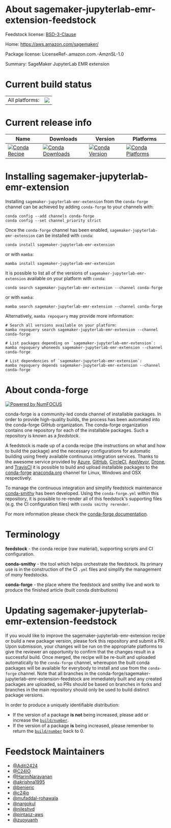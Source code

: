 About sagemaker-jupyterlab-emr-extension-feedstock
==================================================

Feedstock license: [BSD-3-Clause](https://github.com/conda-forge/sagemaker-jupyterlab-emr-extension-feedstock/blob/main/LICENSE.txt)

Home: https://aws.amazon.com/sagemaker/

Package license: LicenseRef-.amazon.com.-AmznSL-1.0

Summary: SageMaker JupyterLab EMR extension

Current build status
====================


<table><tr><td>All platforms:</td>
    <td>
      <a href="https://dev.azure.com/conda-forge/feedstock-builds/_build/latest?definitionId=20571&branchName=main">
        <img src="https://dev.azure.com/conda-forge/feedstock-builds/_apis/build/status/sagemaker-jupyterlab-emr-extension-feedstock?branchName=main">
      </a>
    </td>
  </tr>
</table>

Current release info
====================

| Name | Downloads | Version | Platforms |
| --- | --- | --- | --- |
| [![Conda Recipe](https://img.shields.io/badge/recipe-sagemaker--jupyterlab--emr--extension-green.svg)](https://anaconda.org/conda-forge/sagemaker-jupyterlab-emr-extension) | [![Conda Downloads](https://img.shields.io/conda/dn/conda-forge/sagemaker-jupyterlab-emr-extension.svg)](https://anaconda.org/conda-forge/sagemaker-jupyterlab-emr-extension) | [![Conda Version](https://img.shields.io/conda/vn/conda-forge/sagemaker-jupyterlab-emr-extension.svg)](https://anaconda.org/conda-forge/sagemaker-jupyterlab-emr-extension) | [![Conda Platforms](https://img.shields.io/conda/pn/conda-forge/sagemaker-jupyterlab-emr-extension.svg)](https://anaconda.org/conda-forge/sagemaker-jupyterlab-emr-extension) |

Installing sagemaker-jupyterlab-emr-extension
=============================================

Installing `sagemaker-jupyterlab-emr-extension` from the `conda-forge` channel can be achieved by adding `conda-forge` to your channels with:

```
conda config --add channels conda-forge
conda config --set channel_priority strict
```

Once the `conda-forge` channel has been enabled, `sagemaker-jupyterlab-emr-extension` can be installed with `conda`:

```
conda install sagemaker-jupyterlab-emr-extension
```

or with `mamba`:

```
mamba install sagemaker-jupyterlab-emr-extension
```

It is possible to list all of the versions of `sagemaker-jupyterlab-emr-extension` available on your platform with `conda`:

```
conda search sagemaker-jupyterlab-emr-extension --channel conda-forge
```

or with `mamba`:

```
mamba search sagemaker-jupyterlab-emr-extension --channel conda-forge
```

Alternatively, `mamba repoquery` may provide more information:

```
# Search all versions available on your platform:
mamba repoquery search sagemaker-jupyterlab-emr-extension --channel conda-forge

# List packages depending on `sagemaker-jupyterlab-emr-extension`:
mamba repoquery whoneeds sagemaker-jupyterlab-emr-extension --channel conda-forge

# List dependencies of `sagemaker-jupyterlab-emr-extension`:
mamba repoquery depends sagemaker-jupyterlab-emr-extension --channel conda-forge
```


About conda-forge
=================

[![Powered by
NumFOCUS](https://img.shields.io/badge/powered%20by-NumFOCUS-orange.svg?style=flat&colorA=E1523D&colorB=007D8A)](https://numfocus.org)

conda-forge is a community-led conda channel of installable packages.
In order to provide high-quality builds, the process has been automated into the
conda-forge GitHub organization. The conda-forge organization contains one repository
for each of the installable packages. Such a repository is known as a *feedstock*.

A feedstock is made up of a conda recipe (the instructions on what and how to build
the package) and the necessary configurations for automatic building using freely
available continuous integration services. Thanks to the awesome service provided by
[Azure](https://azure.microsoft.com/en-us/services/devops/), [GitHub](https://github.com/),
[CircleCI](https://circleci.com/), [AppVeyor](https://www.appveyor.com/),
[Drone](https://cloud.drone.io/welcome), and [TravisCI](https://travis-ci.com/)
it is possible to build and upload installable packages to the
[conda-forge](https://anaconda.org/conda-forge) [anaconda.org](https://anaconda.org/)
channel for Linux, Windows and OSX respectively.

To manage the continuous integration and simplify feedstock maintenance
[conda-smithy](https://github.com/conda-forge/conda-smithy) has been developed.
Using the ``conda-forge.yml`` within this repository, it is possible to re-render all of
this feedstock's supporting files (e.g. the CI configuration files) with ``conda smithy rerender``.

For more information please check the [conda-forge documentation](https://conda-forge.org/docs/).

Terminology
===========

**feedstock** - the conda recipe (raw material), supporting scripts and CI configuration.

**conda-smithy** - the tool which helps orchestrate the feedstock.
                   Its primary use is in the construction of the CI ``.yml`` files
                   and simplify the management of *many* feedstocks.

**conda-forge** - the place where the feedstock and smithy live and work to
                  produce the finished article (built conda distributions)


Updating sagemaker-jupyterlab-emr-extension-feedstock
=====================================================

If you would like to improve the sagemaker-jupyterlab-emr-extension recipe or build a new
package version, please fork this repository and submit a PR. Upon submission,
your changes will be run on the appropriate platforms to give the reviewer an
opportunity to confirm that the changes result in a successful build. Once
merged, the recipe will be re-built and uploaded automatically to the
`conda-forge` channel, whereupon the built conda packages will be available for
everybody to install and use from the `conda-forge` channel.
Note that all branches in the conda-forge/sagemaker-jupyterlab-emr-extension-feedstock are
immediately built and any created packages are uploaded, so PRs should be based
on branches in forks and branches in the main repository should only be used to
build distinct package versions.

In order to produce a uniquely identifiable distribution:
 * If the version of a package **is not** being increased, please add or increase
   the [``build/number``](https://docs.conda.io/projects/conda-build/en/latest/resources/define-metadata.html#build-number-and-string).
 * If the version of a package **is** being increased, please remember to return
   the [``build/number``](https://docs.conda.io/projects/conda-build/en/latest/resources/define-metadata.html#build-number-and-string)
   back to 0.

Feedstock Maintainers
=====================

* [@Aditi2424](https://github.com/Aditi2424/)
* [@C24IO](https://github.com/C24IO/)
* [@HariniNarayanan](https://github.com/HariniNarayanan/)
* [@akrishna1995](https://github.com/akrishna1995/)
* [@benieric](https://github.com/benieric/)
* [@c24io](https://github.com/c24io/)
* [@mufaddal-rohawala](https://github.com/mufaddal-rohawala/)
* [@nargokul](https://github.com/nargokul/)
* [@nileshvd](https://github.com/nileshvd/)
* [@pintaoz-aws](https://github.com/pintaoz-aws/)
* [@zuoyuanh](https://github.com/zuoyuanh/)

